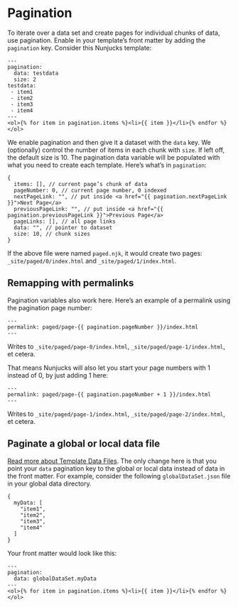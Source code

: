 # Pagination

To iterate over a data set and create pages for individual chunks of data, use pagination. Enable in your template’s front matter by adding the `pagination` key. Consider this Nunjucks template:

```
---
pagination:
  data: testdata
  size: 2
testdata:
 - item1
 - item2
 - item3
 - item4
---
<ol>{% for item in pagination.items %}<li>{{ item }}</li>{% endfor %}</ol>
```

We enable pagination and then give it a dataset with the `data` key. We (optionally) control the number of items in each chunk with `size`. If left off, the default size is 10. The pagination data variable will be populated with what you need to create each template. Here’s what’s in `pagination`:

```
{
  items: [], // current page’s chunk of data
  pageNumber: 0, // current page number, 0 indexed
  nextPageLink: "", // put inside <a href="{{ pagination.nextPageLink }}">Next Page</a>
  previousPageLink: "", // put inside <a href="{{ pagination.previousPageLink }}">Previous Page</a>
  pageLinks: [], // all page links
  data: "", // pointer to dataset
  size: 10, // chunk sizes
}
```

If the above file were named `paged.njk`, it would create two pages: `_site/paged/0/index.html` and `_site/paged/1/index.html`.

## Remapping with permalinks

Pagination variables also work here. Here’s an example of a permalink using the pagination page number:

```
---
permalink: paged/page-{{ pagination.pageNumber }}/index.html
---
```

Writes to `_site/paged/page-0/index.html`, `_site/paged/page-1/index.html`, et cetera.

That means Nunjucks will also let you start your page numbers with 1 instead of 0, by just adding 1 here:

```
---
permalink: paged/page-{{ pagination.pageNumber + 1 }}/index.html
---
```

Writes to `_site/paged/page-1/index.html`, `_site/paged/page-2/index.html`, et cetera.

## Paginate a global or local data file

[Read more about Template Data Files](data.md). The only change here is that you point your `data` pagination key to the global or local data instead of data in the front matter. For example, consider the following `globalDataSet.json` file in your global data directory.

```
{
  myData: [
    "item1",
    "item2",
    "item3",
    "item4"
  ]
}
```

Your front matter would look like this:

```
---
pagination:
  data: globalDataSet.myData
---
<ol>{% for item in pagination.items %}<li>{{ item }}</li>{% endfor %}</ol>
```
